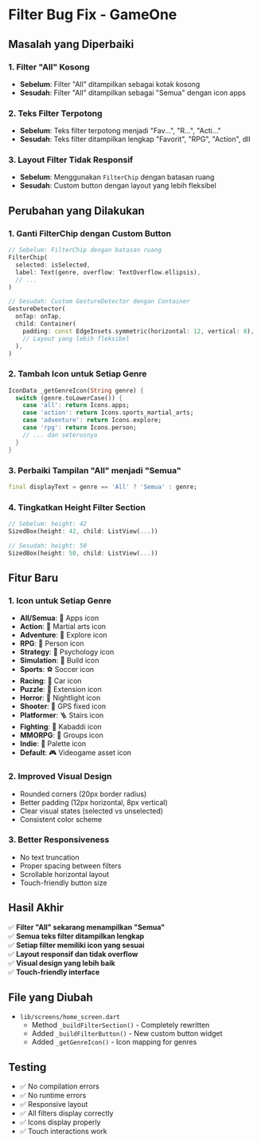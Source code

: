 # Filter Bug Fix - GameOne

## Masalah yang Diperbaiki

### 1. Filter "All" Kosong
- **Sebelum**: Filter "All" ditampilkan sebagai kotak kosong
- **Sesudah**: Filter "All" ditampilkan sebagai "Semua" dengan icon apps

### 2. Teks Filter Terpotong
- **Sebelum**: Teks filter terpotong menjadi "Fav...", "R...", "Acti..."
- **Sesudah**: Teks filter ditampilkan lengkap "Favorit", "RPG", "Action", dll

### 3. Layout Filter Tidak Responsif
- **Sebelum**: Menggunakan `FilterChip` dengan batasan ruang
- **Sesudah**: Custom button dengan layout yang lebih fleksibel

## Perubahan yang Dilakukan

### 1. Ganti FilterChip dengan Custom Button
```dart
// Sebelum: FilterChip dengan batasan ruang
FilterChip(
  selected: isSelected,
  label: Text(genre, overflow: TextOverflow.ellipsis),
  // ...
)

// Sesudah: Custom GestureDetector dengan Container
GestureDetector(
  onTap: onTap,
  child: Container(
    padding: const EdgeInsets.symmetric(horizontal: 12, vertical: 8),
    // Layout yang lebih fleksibel
  ),
)
```

### 2. Tambah Icon untuk Setiap Genre
```dart
IconData _getGenreIcon(String genre) {
  switch (genre.toLowerCase()) {
    case 'all': return Icons.apps;
    case 'action': return Icons.sports_martial_arts;
    case 'adventure': return Icons.explore;
    case 'rpg': return Icons.person;
    // ... dan seterusnya
  }
}
```

### 3. Perbaiki Tampilan "All" menjadi "Semua"
```dart
final displayText = genre == 'All' ? 'Semua' : genre;
```

### 4. Tingkatkan Height Filter Section
```dart
// Sebelum: height: 42
SizedBox(height: 42, child: ListView(...))

// Sesudah: height: 50
SizedBox(height: 50, child: ListView(...))
```

## Fitur Baru

### 1. Icon untuk Setiap Genre
- **All/Semua**: 📱 Apps icon
- **Action**: 🥋 Martial arts icon
- **Adventure**: 🧭 Explore icon
- **RPG**: 👤 Person icon
- **Strategy**: 🧠 Psychology icon
- **Simulation**: 🔧 Build icon
- **Sports**: ⚽ Soccer icon
- **Racing**: 🚗 Car icon
- **Puzzle**: 🧩 Extension icon
- **Horror**: 🌙 Nightlight icon
- **Shooter**: 🎯 GPS fixed icon
- **Platformer**: 🪜 Stairs icon
- **Fighting**: 🤼 Kabaddi icon
- **MMORPG**: 👥 Groups icon
- **Indie**: 🎨 Palette icon
- **Default**: 🎮 Videogame asset icon

### 2. Improved Visual Design
- Rounded corners (20px border radius)
- Better padding (12px horizontal, 8px vertical)
- Clear visual states (selected vs unselected)
- Consistent color scheme

### 3. Better Responsiveness
- No text truncation
- Proper spacing between filters
- Scrollable horizontal layout
- Touch-friendly button size

## Hasil Akhir

✅ **Filter "All" sekarang menampilkan "Semua"**  
✅ **Semua teks filter ditampilkan lengkap**  
✅ **Setiap filter memiliki icon yang sesuai**  
✅ **Layout responsif dan tidak overflow**  
✅ **Visual design yang lebih baik**  
✅ **Touch-friendly interface**  

## File yang Diubah
- `lib/screens/home_screen.dart`
  - Method `_buildFilterSection()` - Completely rewritten
  - Added `_buildFilterButton()` - New custom button widget
  - Added `_getGenreIcon()` - Icon mapping for genres

## Testing
- ✅ No compilation errors
- ✅ No runtime errors
- ✅ Responsive layout
- ✅ All filters display correctly
- ✅ Icons display properly
- ✅ Touch interactions work